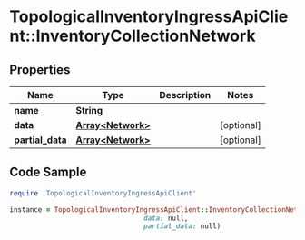 # TopologicalInventoryIngressApiClient::InventoryCollectionNetwork

## Properties

Name | Type | Description | Notes
------------ | ------------- | ------------- | -------------
**name** | **String** |  | 
**data** | [**Array&lt;Network&gt;**](Network.md) |  | [optional] 
**partial_data** | [**Array&lt;Network&gt;**](Network.md) |  | [optional] 

## Code Sample

```ruby
require 'TopologicalInventoryIngressApiClient'

instance = TopologicalInventoryIngressApiClient::InventoryCollectionNetwork.new(name: null,
                                 data: null,
                                 partial_data: null)
```


